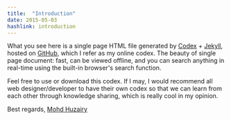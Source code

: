 ```yaml
---
title:  "Introduction"
date: 2015-05-03
hashlink: introduction
---
```


What you see here is a single page HTML file generated by [Codex](http://https://github.com/huzairy/codex "Single page Jekyll build") + [Jekyll](http://jekyllrb.com/), hosted on [GitHub](https://github.com/huzairy/huzairy.github.io), which I refer as my online codex. The beauty of single page document: fast, can be viewed offline, and you can search anything in real-time using the built-in browser's search function.

Feel free to use or download this codex. If I may, I would recommend all web designer/developer to have their own codex so that we can learn from each other through knowledge sharing, which is really cool in my opinion.

Best regards, [Mohd Huzairy](http://www.huzairy.com)